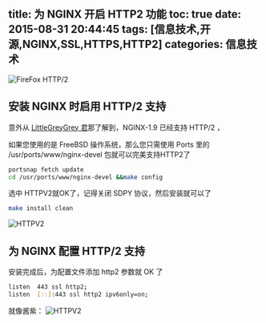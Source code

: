 title: 为 NGINX 开启 HTTP2 功能
toc: true
date: 2015-08-31 20:44:45
tags: [信息技术,开源,NGINX,SSL,HTTPS,HTTP2]
categories: 信息技术
---
![FireFox HTTP/2](//dn-nimages.qbox.me/2015/08/FIREFOXHTTP2.png)

## 安装 NGINX 时启用 HTTP/2 支持

意外从 [LittleGreyGrey 君](https://www.fifiblog.com)那了解到，NGINX-1.9 已经支持 HTTP/2 ，

如果您使用的是 FreeBSD 操作系统，那么您只需使用 Ports 里的 /usr/ports/www/nginx-devel 包就可以完美支持HTTP2了

```sh
portsnap fetch update 
cd /usr/ports/www/nginx-devel &&make config
```

选中 HTTPV2就OK了，记得关闭 SDPY 协议，然后安装就可以了
<!--more-->

```sh
make install clean
```
![HTTPV2](//dn-nimages.qbox.me/2015/08/NGINXHTTP2.png)

## 为 NGINX 配置 HTTP/2 支持

安装完成后，为配置文件添加 http2 参数就 OK 了

```sh
listen	443 ssl http2;
listen	[::]:443 ssl http2 ipv6only=on;
```

就像酱紫：
![HTTPV2](//dn-nimages.qbox.me/2015/08/NGINXCONFHTTP2.png)
